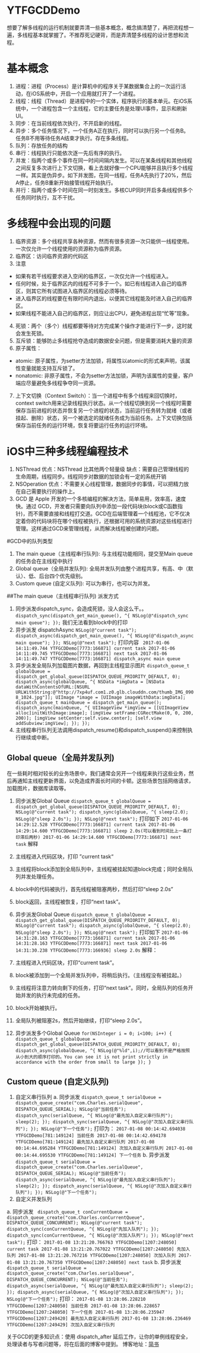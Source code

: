 # YTFGCDDemo
想要了解多线程的运行机制就要弄清一些基本概念，概念搞清楚了，再把流程想一遍，多线程基本就掌握了。不推荐死记硬背，而是弄清楚多线程的设计思想和流程。

# 基本概念
1. 进程：进程（Process）是计算机中的程序关于某数据集合上的一次运行活动，在iOS系统中，开启一个应用就打开了一个进程。
2. 线程：线程（Thread）是进程中的一个实体，程序执行的基本单元。在iOS系统中，一个进程包含一个主线程，它的主要任务是处理UI事件，显示和刷新UI。
3. 同步：在当前线程依次执行，不开启新的线程。
4. 异步：多个任务情况下，一个任务A正在执行，同时可以执行另一个任务B。任务B不用等待任务A结束才执行。存在多条线程。
5. 队列：存放任务的结构
6. 串行：线程执行只能依次逐一先后有序的执行。
7. 并发：指两个或多个事件在同一时间间隔内发生。可以在某条线程和其他线程之间反复多次进行上下文切换，看上去就好像一个CPU能够并且执行多个线程一样。其实是伪异步。如下并发图，在同一线程，任务A先执行了20%，然后A停止，任务B重新开始接管线程开始执行。
8. 并行：指两个或多个时间在同一时刻发生。多核CUP同时开启多条线程供多个任务同时执行，互不干扰。

# 多线程中会出现的问题
1. 临界资源：多个线程共享各种资源，然而有很多资源一次只能供一线程使用。一次仅允许一个线程使用的资源称为临界资源。
2. 临界区：访问临界资源的代码区
3. 注意
 * 如果有若干线程要求进入空闲的临界区，一次仅允许一个线程进入。
 * 任何时候，处于临界区内的线程不可多于一个。如已有线程进入自己的临界区，则其它所有试图进入临界区的线程必须等待。
 * 进入临界区的线程要在有限时间内退出，以便其它线程能及时进入自己的临界区。
 * 如果线程不能进入自己的临界区，则应让出CPU，避免进程出现“忙等”现象。
4. 死锁：两个（多个）线程都要等待对方完成某个操作才能进行下一步，这时就会发生死锁。
5. 互斥锁：能够防止多线程抢夺造成的数据安全问题，但是需要消耗大量的资源
6. 原子属性：
 * atomic: 原子属性，为setter方法加锁，将属性以atomic的形式来声明，该属性变量就能支持互斥锁了。
 * nonatomic: 非原子属性，不会为setter方法加锁，声明为该属性的变量，客户端应尽量避免多线程争夺同一资源。
7. 上下文切换（Context Switch）：当一个进程中有多个线程来回切换时，context switch用来记录线程执行状态。从一个线程切换到另一个线程时需要保存当前进程的状态并恢复另一个进程的状态，当前运行任务转为就绪（或者挂起、删除）状态，另一个被选定的就绪任务成为当前任务。上下文切换包括保存当前任务的运行环境，恢复将要运行任务的运行环境。

# iOS中三种多线程编程技术
1. NSThread
优点：NSThread 比其他两个轻量级
缺点：需要自己管理线程的生命周期，线程同步。线程同步对数据的加锁会有一定的系统开销
2. NSOperation
优点：不需要关心线程管理，数据同步的事情，可以把精力放在自己需要执行的操作上。
3. GCD
是 Apple 开发的一个多核编程的解决方法，简单易用，效率高，速度快。通过 GCD，开发者只需要向队列中添加一段代码块(block或C函数指针)，而不需要直接和线程打交道。GCD在后端管理着一个线程池，它不仅决定着你的代码块将在哪个线程被执行，还根据可用的系统资源对这些线程进行管理。这样通过GCD来管理线程，从而解决线程被创建的问题。

#GCD中的队列类型
1. The main queue（主线程串行队列): 与主线程功能相同，提交至Main queue的任务会在主线程中执行
2. Global queue（全局并发队列): 全局并发队列由整个进程共享，有高、中（默认）、低、后台四个优先级别。
3. Custom queue (自定义队列): 可以为串行，也可以为并发。

##The main queue（主线程串行队列)
派发方式
1. 同步派发dispatch_sync，会造成死锁，没人会这么干。。
`dispatch_sync(dispatch_get_main_queue(), ^{
        NSLog(@"dispatch_sync main queue");
    });`
    我们无法看到block中的打印
2. 异步派发
dispatchAsync
`NSLog(@"current task");
    dispatch_async(dispatch_get_main_queue(), ^{
        NSLog(@"dispatch_async main queue");
    });
    NSLog(@"next task");`
    打印内容
    ` 
2017-01-06 14:11:49.744 YTFGCDDemo[7773:166871] current task
2017-01-06 14:11:49.745 YTFGCDDemo[7773:166871] next task
2017-01-06 14:11:49.747 YTFGCDDemo[7773:166871] dispatch_async main queue
`
3. 异步派发全局队列加载图片数据，再回到主线程显示图片
`
dispatch_queue_t globalQueue = dispatch_get_global_queue(DISPATCH_QUEUE_PRIORITY_DEFAULT, 0);
    dispatch_async(globalQueue, ^{
        NSData *imgData = [NSData dataWithContentsOfURL:[NSURL URLWithString:@"http://7xp4uf.com1.z0.glb.clouddn.com/thumb_IMG_0908_1024.jpg"]];
        UIImage *image = [UIImage imageWithData:imgData];
        dispatch_queue_t mainQueue = dispatch_get_main_queue();
        dispatch_async(mainQueue, ^{
            UIImageView *imgView = [[UIImageView alloc]initWithImage:image];
            [imgView setFrame:CGRectMake(0, 0, 200, 200)];
            [imgView setCenter:self.view.center];
            [self.view addSubview:imgView];
        });
    });
`
4. 主线程串行队列无法调用dispatch_resume()和dispatch_suspend()来控制执行继续或中断。

## Global queue（全局并发队列)

在一些耗时相对较长的业务场景中，我们通常会另开一个线程来执行这些业务，然后再通知主线程更新界面，以免造成界面长时间的卡顿。这些场景包括网络请求，加载图片，数据库读取等。

1. 同步派发Global Queue
	`
dispatch_queue_t globalQueue = dispatch_get_global_queue(DISPATCH_QUEUE_PRIORITY_DEFAULT, 0);
    NSLog(@"current task");
    dispatch_sync(globalQueue, ^{
        sleep(2.0);
        NSLog(@"sleep 2.0s");
    });
    NSLog(@"next task");
`
    打印如下
    `
2017-01-06 14:29:12.528 YTFGCDDemo[7773:166871] current task
2017-01-06 14:29:14.600 YTFGCDDemo[7773:166871] sleep 2.0s(可以看到时间比上一条打印滞后两秒)
2017-01-06 14:29:14.600 YTFGCDDemo[7773:166871] next task
`
解释
 1. 主线程进入代码区块，打印 ”current task“
 2. 主线程将block添加到全局队列中，主线程被挂起知道block完成；同时全局队列并发处理任务。
 3. block中的代码被执行，首先线程被阻塞两秒，然后打印“sleep 2.0s”
 4. block返回，主线程被恢复，打印“next task”。
2. 异步派发Global Queue
`
dispatch_queue_t globalQueue = dispatch_get_global_queue(DISPATCH_QUEUE_PRIORITY_DEFAULT, 0);
    NSLog(@"current task");
    dispatch_async(globalQueue, ^{
        sleep(2.0);
        NSLog(@"sleep 2.0s");
    });
    NSLog(@"next task");
` 
打印如下
`
2017-01-06 14:31:28.163 YTFGCDDemo[7773:166871] current task
2017-01-06 14:31:28.163 YTFGCDDemo[7773:166871] next task
2017-01-06 14:31:30.238 YTFGCDDemo[7773:166936] sleep 2.0s
` 
解释：
 1. 主线程进入代码区块，打印“current task”。
 2. block被添加到一个全局并发队列中，将稍后执行。（主线程没有被挂起。）
 3. 主线程将注意力转向剩下的任务，打印“next task”。同时，全局队列的任务开始并发的执行未完成的任务。
 4. block开始被执行。
 5. 全局队列被阻塞2s，然后开始继续，打印“sleep 2.0s”。

3. 异步派发多个Global Queue
`
for(NSInteger i = 0; i<100; i++) {
        dispatch_queue_t globalQueue = dispatch_get_global_queue(DISPATCH_QUEUE_PRIORITY_DEFAULT, 0);
        dispatch_async(globalQueue, ^{
            NSLog(@"%ld",i);//可以看到不是严格按照从小到大的顺序打印的。You can see it is not print strictly in accordance with the order from small to large
        });
     }
`
     
## Custom queue (自定义队列)
1. 自定义串行队列
 a. 同步派发
 `
 dispatch_queue_t serialQueue = dispatch_queue_create("com.Charles.serialQueue", DISPATCH_QUEUE_SERIAL);
    NSLog(@"当前任务");
    dispatch_sync(serialQueue, ^{
        NSLog(@"最先加入自定义串行队列");
        sleep(2);
    });
    dispatch_sync(serialQueue, ^{
        NSLog(@"次加入自定义串行队列");
    });
    NSLog(@"下一个任务");
`
    打印为：
    `
2017-01-08 00:14:42.694038 YTFGCDDemo[781:149124] 当前任务
2017-01-08 00:14:42.694178 YTFGCDDemo[781:149124] 最先加入自定义串行队列
2017-01-08 00:14:44.695284 YTFGCDDemo[781:149124] 次加入自定义串行队列
2017-01-08 00:14:44.695530 YTFGCDDemo[781:149124] 下一个任务
`
  b. 异步派发
	`
dispatch_queue_t serialQueue = dispatch_queue_create("com.Charles.serialQueue", DISPATCH_QUEUE_SERIAL);
    NSLog(@"当前任务");
    dispatch_async(serialQueue, ^{
        NSLog(@"最先加入自定义串行队列");
        sleep(2);
    });
    dispatch_async(serialQueue, ^{
        NSLog(@"次加入自定义串行队列");
    });
    NSLog(@"下一个任务");
` 
2. 自定义并发队列

 a. 同步派发
` 
dispatch_queue_t conCurrentQueue = dispatch_queue_create("com.Charles.conCurrentQueue", DISPATCH_QUEUE_CONCURRENT);
    NSLog(@"current task");
    dispatch_sync(conCurrentQueue, ^{
        NSLog(@"先加入队列");
    });
    dispatch_sync(conCurrentQueue, ^{
        NSLog(@"次加入队列");
    });
    NSLog(@"next task");
`
打印：
`
2017-01-08 13:21:20.766763 YTFGCDDemo[1207:248050] current task
2017-01-08 13:21:20.767022 YTFGCDDemo[1207:248050] 先加入队列
2017-01-08 13:21:20.767216 YTFGCDDemo[1207:248050] 次加入队列
2017-01-08 13:21:20.767350 YTFGCDDemo[1207:248050] next task
`
 b. 异步派发
`
dispatch_queue_t serialQueue = dispatch_queue_create("com.Charles.serialQueue", DISPATCH_QUEUE_CONCURRENT);
    NSLog(@"当前任务");
    dispatch_async(serialQueue, ^{
        NSLog(@"最先加入自定义串行队列");
        sleep(2);
    });
    dispatch_async(serialQueue, ^{
        NSLog(@"次加入自定义串行队列");
    });
    NSLog(@"下一个任务");
`
打印：
`
2017-01-08 13:28:06.228210 YTFGCDDemo[1207:248050] 当前任务
2017-01-08 13:28:06.228657 YTFGCDDemo[1207:248050] 下一个任务
2017-01-08 13:28:06.235947 YTFGCDDemo[1207:249420] 最先加入自定义串行队列
2017-01-08 13:28:06.236469 YTFGCDDemo[1207:249429] 次加入自定义串行队列
`

关于GCD的更多知识点：使用 dispatch_after 延后工作，让你的单例线程安全，处理读者与写者问题等，将在后面的博客中提到。
博客地址：[简书](http://www.jianshu.com/p/434436aca674)


